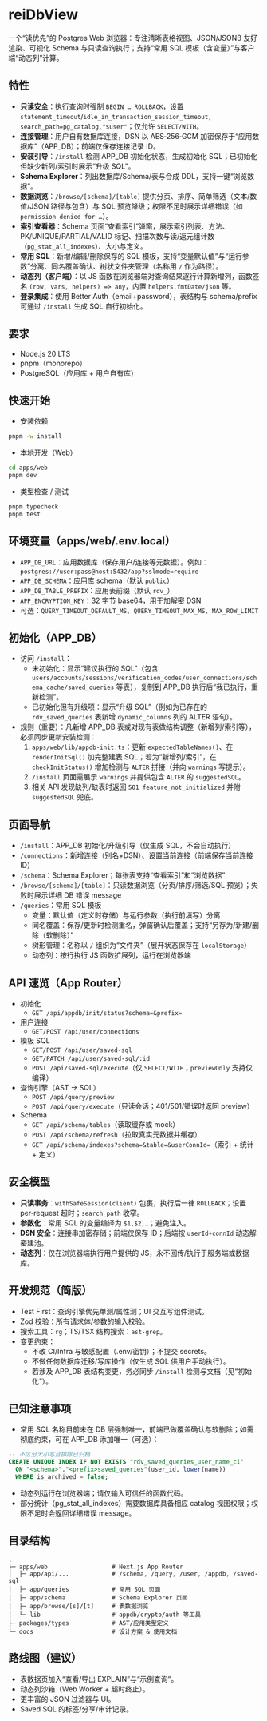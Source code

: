 # reiDbView

一个“读优先”的 Postgres Web 浏览器：专注清晰表格视图、JSON/JSONB 友好渲染、可视化 Schema 与只读查询执行；支持“常用 SQL 模板（含变量）”与客户端“动态列”计算。

## 特性

- **只读安全**：执行查询时强制 `BEGIN … ROLLBACK`，设置 `statement_timeout`/`idle_in_transaction_session_timeout`，`search_path=pg_catalog,"$user"`；仅允许 `SELECT/WITH`。
- **连接管理**：用户自有数据库连接，DSN 以 AES‑256‑GCM 加密保存于“应用数据库”（APP_DB）；前端仅保存连接记录 ID。
- **安装引导**：`/install` 检测 APP_DB 初始化状态，生成初始化 SQL；已初始化但缺少新列/索引时展示“升级 SQL”。
- **Schema Explorer**：列出数据库/Schema/表与合成 DDL，支持一键“浏览数据”。
- **数据浏览**：`/browse/[schema]/[table]` 提供分页、排序、简单筛选（文本/数值/JSON 路径与包含）与 SQL 预览降级；权限不足时展示详细错误（如 `permission denied for …`）。
- **索引查看器**：Schema 页面“查看索引”弹窗，展示索引列表、方法、PK/UNIQUE/PARTIAL/VALID 标记、扫描次数与读/返元组计数（`pg_stat_all_indexes`）、大小与定义。
- **常用 SQL**：新增/编辑/删除保存的 SQL 模板，支持“变量默认值”与“运行参数”分离、同名覆盖确认、树状文件夹管理（名称用 `/` 作为路径）。
- **动态列（客户端）**：以 JS 函数在浏览器端对查询结果逐行计算新增列，函数签名 `(row, vars, helpers) => any`，内置 `helpers.fmtDate/json` 等。
- **登录集成**：使用 Better Auth（email+password），表结构与 schema/prefix 可通过 `/install` 生成 SQL 自行初始化。

## 要求

- Node.js 20 LTS
- pnpm（monorepo）
- PostgreSQL（应用库 + 用户自有库）

## 快速开始

- 安装依赖

```bash
pnpm -w install
```

- 本地开发（Web）

```bash
cd apps/web
pnpm dev
```

- 类型检查 / 测试

```bash
pnpm typecheck
pnpm test
```

## 环境变量（apps/web/.env.local）

- `APP_DB_URL`：应用数据库（保存用户/连接等元数据）。例如：`postgres://user:pass@host:5432/app?sslmode=require`
- `APP_DB_SCHEMA`：应用库 schema（默认 `public`）
- `APP_DB_TABLE_PREFIX`：应用表前缀（默认 `rdv_`）
- `APP_ENCRYPTION_KEY`：32 字节 base64，用于加解密 DSN
- 可选：`QUERY_TIMEOUT_DEFAULT_MS`、`QUERY_TIMEOUT_MAX_MS`、`MAX_ROW_LIMIT`

## 初始化（APP_DB）

- 访问 `/install`：
  - 未初始化：显示“建议执行的 SQL”（包含 `users/accounts/sessions/verification_codes/user_connections/schema_cache/saved_queries` 等表），复制到 APP_DB 执行后“我已执行，重新检测”。
  - 已初始化但有升级项：显示“升级 SQL”（例如为已存在的 `rdv_saved_queries` 表新增 `dynamic_columns` 列的 ALTER 语句）。
- 规则（重要）：凡新增 APP_DB 表或对现有表做结构调整（新增列/索引等），必须同步更新安装检测：
  1) `apps/web/lib/appdb-init.ts`：更新 `expectedTableNames()`、在 `renderInitSql()` 加完整建表 SQL；若为“新增列/索引”，在 `checkInitStatus()` 增加检测与 `ALTER` 拼接（并向 `warnings` 写提示）。
  2) `/install` 页面需展示 `warnings` 并提供包含 `ALTER` 的 `suggestedSQL`。
  3) 相关 API 发现缺列/缺表时返回 `501 feature_not_initialized` 并附 `suggestedSQL` 兜底。

## 页面导航

- `/install`：APP_DB 初始化/升级引导（仅生成 SQL，不会自动执行）
- `/connections`：新增连接（别名+DSN）、设置当前连接（前端保存当前连接 ID）
- `/schema`：Schema Explorer；每张表支持“查看索引”和“浏览数据”
- `/browse/[schema]/[table]`：只读数据浏览（分页/排序/筛选/SQL 预览）；失败时展示详细 DB 错误 message
- `/queries`：常用 SQL 模板
  - 变量：默认值（定义时存储）与运行参数（执行前填写）分离
  - 同名覆盖：保存/更新时检测重名，弹窗确认后覆盖；支持“另存为/新建/删除（软删除）”
  - 树形管理：名称以 `/` 组织为“文件夹”（展开状态保存在 `localStorage`）
  - 动态列：按行执行 JS 函数扩展列，运行在浏览器端

## API 速览（App Router）

- 初始化
  - `GET /api/appdb/init/status?schema=&prefix=`
- 用户连接
  - `GET/POST /api/user/connections`
- 模板 SQL
  - `GET/POST /api/user/saved-sql`
  - `GET/PATCH /api/user/saved-sql/:id`
  - `POST /api/saved-sql/execute`（仅 `SELECT/WITH`；`previewOnly` 支持仅编译）
- 查询引擎（AST → SQL）
  - `POST /api/query/preview`
  - `POST /api/query/execute`（只读会话；401/501/错误时返回 preview）
- Schema
  - `GET /api/schema/tables`（读取缓存或 mock）
  - `POST /api/schema/refresh`（拉取真实元数据并缓存）
  - `GET /api/schema/indexes?schema=&table=&userConnId=`（索引 + 统计 + 定义）

## 安全模型

- **只读事务**：`withSafeSession(client)` 包裹，执行后一律 `ROLLBACK`；设置 per‑request 超时；`search_path` 收窄。
- **参数化**：常用 SQL 的变量编译为 `$1,$2,…`；避免注入。
- **DSN 安全**：连接串加密存储；前端仅保存 ID；后端按 `userId+connId` 动态解密建池。
- **动态列**：仅在浏览器端执行用户提供的 JS，永不回传/执行于服务端或数据库。

## 开发规范（简版）

- Test First：查询引擎优先单测/属性测；UI 交互写组件测试。
- Zod 校验：所有请求体/参数的输入校验。
- 搜索工具：`rg`；TS/TSX 结构搜索：`ast-grep`。
- 变更约束：
  - 不改 CI/Infra 与敏感配置（.env/密钥）；不提交 secrets。
  - 不做任何数据库迁移/写库操作（仅生成 SQL 供用户手动执行）。
  - 若涉及 APP_DB 表结构变更，务必同步 `/install` 检测与文档（见“初始化”）。

## 已知注意事项

- 常用 SQL 名称目前未在 DB 层强制唯一，前端已做覆盖确认与软删除；如需彻底约束，可在 APP_DB 添加唯一（可选）：

```sql
-- 不区分大小写且排除已归档
CREATE UNIQUE INDEX IF NOT EXISTS "rdv_saved_queries_user_name_ci"
  ON "<schema>"."<prefix>saved_queries"(user_id, lower(name))
  WHERE is_archived = false;
```

- 动态列运行在浏览器端；请仅输入可信任的函数代码。
- 部分统计（pg_stat_all_indexes）需要数据库具备相应 catalog 视图权限；权限不足时会返回详细错误 message。

## 目录结构

```
.
├─ apps/web                  # Next.js App Router
│  ├─ app/api/...            # /schema, /query, /user, /appdb, /saved-sql
│  ├─ app/queries            # 常用 SQL 页面
│  ├─ app/schema             # Schema Explorer 页面
│  ├─ app/browse/[s]/[t]     # 表数据浏览
│  └─ lib                    # appdb/crypto/auth 等工具
├─ packages/types            # AST/应用类型定义
└─ docs                      # 设计方案 & 使用文档
```

## 路线图（建议）

- 表数据页加入“查看/导出 EXPLAIN”与“示例查询”。
- 动态列沙箱（Web Worker + 超时终止）。
- 更丰富的 JSON 过滤器与 UI。
- Saved SQL 的标签/分享/审计记录。

